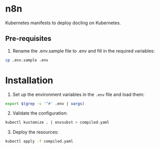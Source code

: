 # n8n

Kubernetes manifests to deploy docling on Kubernetes.

## Pre-requisites

1. Rename the .env.sample file to .env and fill in the required variables:
```bash
cp .env.sample .env
```

# Installation 

1. Set up the environment variables in the `.env` file and load them:
```bash
export $(grep -v '^#' .env | xargs)
```

2. Validate the configuration:
```bash
kubectl kustomize . | envsubst > compiled.yaml
```

3. Deploy the resources:
```bash
kubectl apply -f compiled.yaml
```
